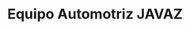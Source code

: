 ---
title: "Equipo Automotriz JAVAZ"
url: /ciudad-de-mexico/equipo-automotriz-javaz/
shop: piezas de automóviles
---